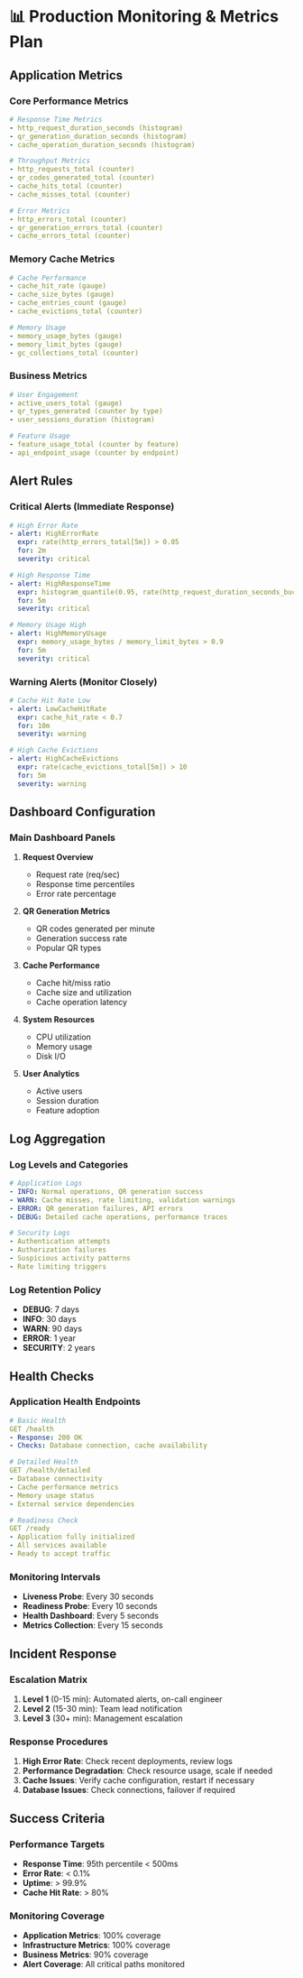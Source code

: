 # 📊 Production Monitoring & Metrics Plan

## Application Metrics

### Core Performance Metrics
```yaml
# Response Time Metrics
- http_request_duration_seconds (histogram)
- qr_generation_duration_seconds (histogram)
- cache_operation_duration_seconds (histogram)

# Throughput Metrics  
- http_requests_total (counter)
- qr_codes_generated_total (counter)
- cache_hits_total (counter)
- cache_misses_total (counter)

# Error Metrics
- http_errors_total (counter)
- qr_generation_errors_total (counter)
- cache_errors_total (counter)
```

### Memory Cache Metrics
```yaml
# Cache Performance
- cache_hit_rate (gauge)
- cache_size_bytes (gauge)
- cache_entries_count (gauge)
- cache_evictions_total (counter)

# Memory Usage
- memory_usage_bytes (gauge)
- memory_limit_bytes (gauge)
- gc_collections_total (counter)
```

### Business Metrics
```yaml
# User Engagement
- active_users_total (gauge)
- qr_types_generated (counter by type)
- user_sessions_duration (histogram)

# Feature Usage
- feature_usage_total (counter by feature)
- api_endpoint_usage (counter by endpoint)
```

## Alert Rules

### Critical Alerts (Immediate Response)
```yaml
# High Error Rate
- alert: HighErrorRate
  expr: rate(http_errors_total[5m]) > 0.05
  for: 2m
  severity: critical

# High Response Time
- alert: HighResponseTime  
  expr: histogram_quantile(0.95, rate(http_request_duration_seconds_bucket[5m])) > 2
  for: 5m
  severity: critical

# Memory Usage High
- alert: HighMemoryUsage
  expr: memory_usage_bytes / memory_limit_bytes > 0.9
  for: 5m
  severity: critical
```

### Warning Alerts (Monitor Closely)
```yaml
# Cache Hit Rate Low
- alert: LowCacheHitRate
  expr: cache_hit_rate < 0.7
  for: 10m
  severity: warning

# High Cache Evictions
- alert: HighCacheEvictions
  expr: rate(cache_evictions_total[5m]) > 10
  for: 5m
  severity: warning
```

## Dashboard Configuration

### Main Dashboard Panels
1. **Request Overview**
   - Request rate (req/sec)
   - Response time percentiles
   - Error rate percentage

2. **QR Generation Metrics**
   - QR codes generated per minute
   - Generation success rate
   - Popular QR types

3. **Cache Performance**
   - Cache hit/miss ratio
   - Cache size and utilization
   - Cache operation latency

4. **System Resources**
   - CPU utilization
   - Memory usage
   - Disk I/O

5. **User Analytics**
   - Active users
   - Session duration
   - Feature adoption

## Log Aggregation

### Log Levels and Categories
```yaml
# Application Logs
- INFO: Normal operations, QR generation success
- WARN: Cache misses, rate limiting, validation warnings  
- ERROR: QR generation failures, API errors
- DEBUG: Detailed cache operations, performance traces

# Security Logs
- Authentication attempts
- Authorization failures
- Suspicious activity patterns
- Rate limiting triggers
```

### Log Retention Policy
- **DEBUG**: 7 days
- **INFO**: 30 days  
- **WARN**: 90 days
- **ERROR**: 1 year
- **SECURITY**: 2 years

## Health Checks

### Application Health Endpoints
```yaml
# Basic Health
GET /health
- Response: 200 OK
- Checks: Database connection, cache availability

# Detailed Health  
GET /health/detailed
- Database connectivity
- Cache performance metrics
- Memory usage status
- External service dependencies

# Readiness Check
GET /ready
- Application fully initialized
- All services available
- Ready to accept traffic
```

### Monitoring Intervals
- **Liveness Probe**: Every 30 seconds
- **Readiness Probe**: Every 10 seconds  
- **Health Dashboard**: Every 5 seconds
- **Metrics Collection**: Every 15 seconds

## Incident Response

### Escalation Matrix
1. **Level 1** (0-15 min): Automated alerts, on-call engineer
2. **Level 2** (15-30 min): Team lead notification
3. **Level 3** (30+ min): Management escalation

### Response Procedures
1. **High Error Rate**: Check recent deployments, review logs
2. **Performance Degradation**: Check resource usage, scale if needed
3. **Cache Issues**: Verify cache configuration, restart if necessary
4. **Database Issues**: Check connections, failover if required

## Success Criteria

### Performance Targets
- **Response Time**: 95th percentile < 500ms
- **Error Rate**: < 0.1%
- **Uptime**: > 99.9%
- **Cache Hit Rate**: > 80%

### Monitoring Coverage
- **Application Metrics**: 100% coverage
- **Infrastructure Metrics**: 100% coverage  
- **Business Metrics**: 90% coverage
- **Alert Coverage**: All critical paths monitored